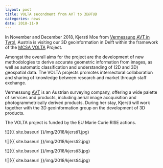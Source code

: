 ```yaml
---
layout: post
title: VOLTA secondment from AVT to 3D@TUD
categories: news
date: 2018-11-9
---
```

In November and December 2018, Kjersti Moe from [Vermessung AVT in Tyrol](https://www.avt.at/home.html), Austria is visiting our 3D geoinformation in Delft within the framework of the [MCSA VOLTA](https://volta.fbk.eu) Project.

Amongst the overall aims for the project are the development of new methodologies to derive accurate geometric information from images, as well as automatic classification and understanding of (2D and 3D) geospatial data.
The VOLTA projects promotes intersectoral collaboration and sharing of knowledge between research and market through staff exchange.
 
Vermessung [AVT](www.avt.at) is an Austrian surveying company, offering a wide palette of services and products, including aerial image accquisition and photogrammetrically derived products.
During her stay, Kjersti will work together with the 3D geoinformation group on the development of 3D products.
 
The VOLTA project is funded by the EU Marie Curie RISE actions.

![]({{ site.baseurl }}/img/2018/kjersti1.jpg)

![]({{ site.baseurl }}/img/2018/kjersti2.jpg)

![]({{ site.baseurl }}/img/2018/kjersti3.jpg)

![]({{ site.baseurl }}/img/2018/kjersti4.jpg)



 

 

 

